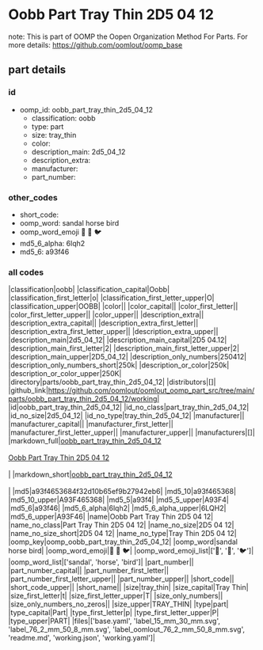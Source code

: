 # Oobb Part Tray Thin 2D5 04 12  

note: This is part of OOMP the Oopen Organization Method For Parts. For more details: https://github.com/oomlout/oomp_base

##  part details





### id
* oomp_id: oobb_part_tray_thin_2d5_04_12
  * classification: oobb
  * type: part
  * size: tray_thin
  * color: 
  * description_main: 2d5_04_12
  * description_extra: 
  * manufacturer: 
  * part_number: 

### other_codes
* short_code: 
* oomp_word: sandal horse bird
* oomp_word_emoji :sandal: :horse: :bird:
* md5_6_alpha: 6lqh2
* md5_6: a93f46

### all codes 
|classification|oobb|
|classification_capital|Oobb|
|classification_first_letter|o|
|classification_first_letter_upper|O|
|classification_upper|OOBB|
|color||
|color_capital||
|color_first_letter||
|color_first_letter_upper||
|color_upper||
|description_extra||
|description_extra_capital||
|description_extra_first_letter||
|description_extra_first_letter_upper||
|description_extra_upper||
|description_main|2d5_04_12|
|description_main_capital|2D5 04.12|
|description_main_first_letter|2|
|description_main_first_letter_upper|2|
|description_main_upper|2D5_04_12|
|description_only_numbers|250412|
|description_only_numbers_short|250k|
|description_or_color|250k|
|description_or_color_upper|250K|
|directory|parts/oobb_part_tray_thin_2d5_04_12|
|distributors|[]|
|github_link|https://github.com/oomlout/oomlout_oomp_part_src/tree/main/parts/oobb_part_tray_thin_2d5_04_12/working|
|id|oobb_part_tray_thin_2d5_04_12|
|id_no_class|part_tray_thin_2d5_04_12|
|id_no_size|2d5_04_12|
|id_no_type|tray_thin_2d5_04_12|
|manufacturer||
|manufacturer_capital||
|manufacturer_first_letter||
|manufacturer_first_letter_upper||
|manufacturer_upper||
|manufacturers|[]|
|markdown_full|[oobb_part_tray_thin_2d5_04_12](https://github.com/oomlout/oomlout_oomp_part_src/tree/main/parts/oobb_part_tray_thin_2d5_04_12/working)<br>[](https://github.com/oomlout/oomlout_oomp_part_src/tree/main/parts/oobb_part_tray_thin_2d5_04_12/working)<br>[Oobb Part Tray Thin 2D5 04 12](https://github.com/oomlout/oomlout_oomp_part_src/tree/main/parts/oobb_part_tray_thin_2d5_04_12/working)<br><br>|
|markdown_short|[oobb_part_tray_thin_2d5_04_12](https://github.com/oomlout/oomlout_oomp_part_src/tree/main/parts/oobb_part_tray_thin_2d5_04_12/working)<br><br>|
|md5|a93f4653684f32d10b65ef9b27942eb6|
|md5_10|a93f465368|
|md5_10_upper|A93F465368|
|md5_5|a93f4|
|md5_5_upper|A93F4|
|md5_6|a93f46|
|md5_6_alpha|6lqh2|
|md5_6_alpha_upper|6LQH2|
|md5_6_upper|A93F46|
|name|Oobb Part Tray Thin 2D5 04 12|
|name_no_class|Part Tray Thin 2D5 04 12|
|name_no_size|2D5 04 12|
|name_no_size_short|2D5 04 12|
|name_no_type|Tray Thin 2D5 04 12|
|oomp_key|oomp_oobb_part_tray_thin_2d5_04_12|
|oomp_word|sandal horse bird|
|oomp_word_emoji|:sandal: :horse: :bird:|
|oomp_word_emoji_list|[':sandal:', ':horse:', ':bird:']|
|oomp_word_list|['sandal', 'horse', 'bird']|
|part_number||
|part_number_capital||
|part_number_first_letter||
|part_number_first_letter_upper||
|part_number_upper||
|short_code||
|short_code_upper||
|short_name||
|size|tray_thin|
|size_capital|Tray Thin|
|size_first_letter|t|
|size_first_letter_upper|T|
|size_only_numbers||
|size_only_numbers_no_zeros||
|size_upper|TRAY_THIN|
|type|part|
|type_capital|Part|
|type_first_letter|p|
|type_first_letter_upper|P|
|type_upper|PART|
|files|['base.yaml', 'label_15_mm_30_mm.svg', 'label_76_2_mm_50_8_mm.svg', 'label_oomlout_76_2_mm_50_8_mm.svg', 'readme.md', 'working.json', 'working.yaml']|
